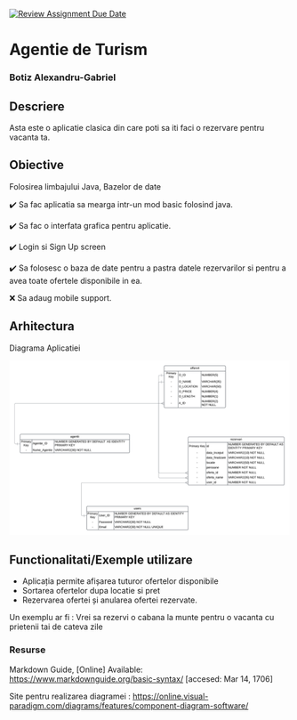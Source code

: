 [![Review Assignment Due Date](https://classroom.github.com/assets/deadline-readme-button-22041afd0340ce965d47ae6ef1cefeee28c7c493a6346c4f15d667ab976d596c.svg)](https://classroom.github.com/a/JLYnumnD)
# Agentie de Turism
### Botiz Alexandru-Gabriel

## Descriere
Asta este o aplicatie clasica din care poti sa iti faci o rezervare pentru vacanta ta.

## Obiective
Folosirea limbajului Java, Bazelor de date

✔️ Sa fac aplicatia sa mearga intr-un mod basic folosind java.

✔️ Sa fac o interfata grafica pentru aplicatie.

✔️ Login si Sign Up screen

✔️ Sa folosesc o baza de date pentru a pastra datele rezervarilor si pentru a avea toate ofertele disponibile in ea.

❌ Sa adaug mobile support.

## Arhitectura
Diagrama Aplicatiei

![Alt text](Diagrama_Proiect_BD.png)



## Functionalitati/Exemple utilizare
* Aplicația permite afișarea tuturor ofertelor disponibile
* Sortarea ofertelor dupa locatie si pret
* Rezervarea ofertei și anularea ofertei rezervate.

 Un exemplu ar fi : 
 Vrei sa rezervi o cabana la munte pentru o vacanta cu prietenii tai de cateva zile

### Resurse
Markdown Guide, [Online] Available: https://www.markdownguide.org/basic-syntax/ [accesed: Mar 14, 1706]


Site pentru realizarea diagramei : https://online.visual-paradigm.com/diagrams/features/component-diagram-software/
